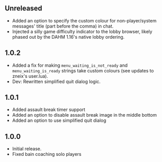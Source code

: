 ## Unreleased
- Added an option to specify the custom colour for non-player/system messages' title (part before the comma) in chat.
- Injected a silly game difficulty indicator to the lobby browser, likely phased out by the DAHM 1.16's native lobby ordering.

## 1.0.2
- Added a fix for making `menu_waiting_is_not_ready` and `menu_waiting_is_ready` strings take custom colours (see updates to zneix's user.lua).
- Dev: Rewritten simplified quit dialog logic.

## 1.0.1
- Added assault break timer support
- Added an option to disable assault break image in the middle bottom
- Added an option to use simplified quit dialog

## 1.0.0
- Initial release.
- Fixed bain coaching solo players
